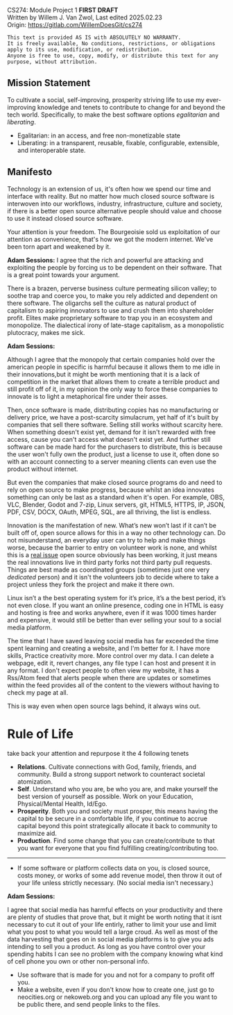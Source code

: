 CS274: Module Project 1 **FIRST DRAFT** <br>
Written by Willem J. Van Zwol, Last edited 2025.02.23 <br>
Origin: https://gitlab.com/WillemDoesGit/cs274

```pretext
This text is provided AS IS with ABSOLUTELY NO WARRANTY.
It is freely available, No conditions, restrictions, or obligations apply to its use, modification, or redistribution.
Anyone is free to use, copy, modify, or distribute this text for any purpose, without attribution.
```

## Mission Statement
To cultivate a social, self-improving, prosperity striving life to use my ever-improving knowledge and tenets to contribute to change for and beyond the tech world. Specifically, to make the best software options *egalitarian* and *liberating*.
 - Egalitarian: in an access, and free non-monetizable state 
 - Liberating: in a transparent, reusable, fixable, configurable, extensible, and interoperable state.

## Manifesto
Technology is an extension of us, it's often how we spend our time and interface with reality. But no matter how much closed source software is interwoven into our workflows, industry, infrastructure, culture and society, if there is a better open source alternative people should value and choose to use it instead closed source software. 

Your attention is your freedom.
The Bourgeoisie sold us exploitation of our attention as convenience, that's how we got the modern internet. We've been torn apart and weakened by it.

**Adam Sessions:**
    I agree that the rich and powerful are attacking and exploiting the people by forcing us to be dependent on their software. That is a great point towards your argument.


There is a brazen, perverse business culture permeating silicon valley; to soothe trap and coerce you, to make you rely addicted and dependent on there software. The oligarchs sell the culture as natural product of capitalism to aspiring innovators to use and crush them into shareholder profit. Elites make proprietary software to trap you in an ecosystem and monopolize. The dialectical irony of late-stage capitalism, as a monopolistic plutocracy, makes me sick.

**Adam Sessions:**

Although I agree that the monopoly that certain companies hold over the american people in specific is harmful because it allows them to me idle in their innovations,but it might be worth mentioning that it is a lack of competition in the market that allows them to create a terrible product and still profit off of it, in my opinion the only way to force these companies to innovate is to light a metaphorical fire under their asses.

Then, once software is made, distributing copies has no manufacturing or delivery price, we have a post-scarcity simulacrum, yet half of it's built by companies that sell there software.
Selling still works without scarcity here. When something doesn't exist yet, demand for it isn't rewarded with free access, cause you can't access what doesn't exist yet. And further still software can be made hard for the purchasers to distribute, this is because the user won't fully own the product, just a license to use it, often done so with an account connecting to a server meaning clients can even use the product without internet.

But even the companies that make closed source programs do and need to rely on open source to make progress, because whilst an idea innovates something can only be last as a standard when it's open. For example, OBS, VLC, Blender, Godot and 7-zip, Linux servers, git, HTML5, HTTPS, IP, JSON, PDF, CSV, DOCX, OAuth, MPEG, SQL, are all thriving, the list is endless.



Innovation is the manifestation of new. What’s new won’t last if it can’t be built off of, open source allows for this in a way no other technology can. 
Do not misunderstand, an everyday user can try to help and make things worse, because the barrier to entry on volunteer work is none, and whilst this is a [real issue](https://gist.github.com/g1eny0ung/9e7d4d0f72547a8d156452e76fa8f7a3) open source obviously has been working, it just means the real innovations live in third party forks not third party pull requests. Things are best made as coordinated groups (sometimes just one very *dedicated* person) and it isn't the volunteers job to decide where to take a project unless they fork the project and make it there own. 

Linux isn’t a the best operating system for it’s price, it’s a the best period, it’s not even close. If you want an online presence, coding one in HTML is easy and hosting is free and works anywhere, even if it was 1000 times harder and expensive, it would still be better than ever selling your soul to a social media platform. 

The time that I have saved leaving social media has far exceeded the time spent learning and creating a website, and I'm better for it. I have more skills, Practice creativity more. More control over my data. I can delete a webpage, edit it, revert changes, any file type I can host and present it in any format.
I don't expect people to often view my website, it has a Rss/Atom feed that alerts people when there are updates or sometimes within the feed provides all of the content to the viewers without having to check my page at all.

This is way even when open source lags behind, it always wins out.

# Rule of Life
take back your attention and repurpose it the 4 following tenets
 - **Relations**. Cultivate connections with God, family, friends, and community. Build a strong support network to counteract societal atomization.
 - **Self**. Understand who you are, be who you are, and make yourself the best version of yourself as possible. Work on your Education, Physical/Mental Health, Id/Ego.
 - **Prosperity**. Both you and society must prosper, this means having the capital to be secure in a comfortable life, if you continue to accrue capital beyond this point strategically allocate it back to community to maximize aid.
 - **Production**. Find some change that you can create/contribute to that you want for everyone that you find fulfilling creating/contributing too.
---
 - If some software or platform collects data on you, is closed source, costs money, or works of some add revenue model, then throw it out of your life unless strictly necessary. (No social media isn't necessary.)

**Adam Sessions:**

I agree that social media has harmful effects on your productivity and there are plenty of studies that prove that, but it might be worth noting that it isnt necessary to cut it out of your life entirly, rather to limit your use and limit what you post to what you would tell a large croud. As well as most of the data harvesting that goes on in social media platforms is to give you ads intending to sell you a product. As long as you have control over your spending habits I can see no problem with the company knowing what kind of cell phone you own or other non-personal info.

 - Use software that is made for you and not for a company to profit off you.
 - Make a website, even if you don't know how to create one, just go to neocities.org or nekoweb.org and you can upload any file you want to be public there, and send people links to the files.